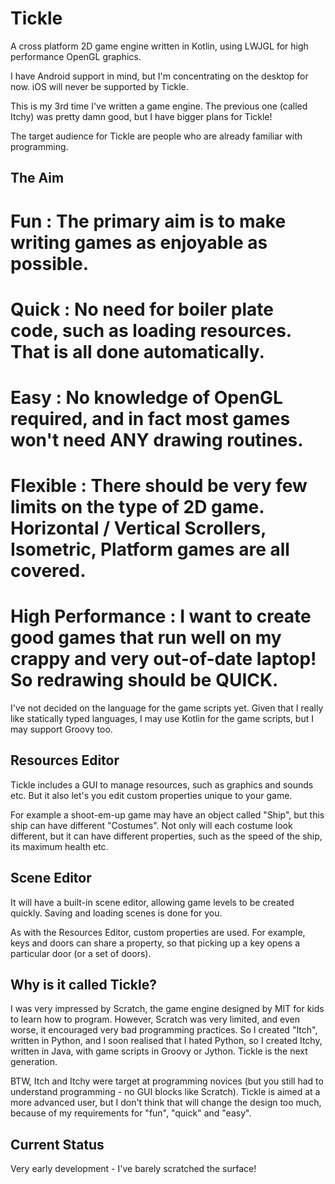 Tickle
======

A cross platform 2D game engine written in Kotlin, using LWJGL for high performance OpenGL graphics.

I have Android support in mind, but I'm concentrating on the desktop for now. iOS will never be supported by Tickle.

This is my 3rd time I've written a game engine. The previous one (called Itchy) was pretty damn good,
but I have bigger plans for Tickle!

The target audience for Tickle are people who are already familiar with programming.

The Aim
-------

# Fun : The primary aim is to make writing games as enjoyable as possible.
# Quick : No need for boiler plate code, such as loading resources. That is all done automatically.
# Easy : No knowledge of OpenGL required, and in fact most games won't need ANY drawing routines.
# Flexible : There should be very few limits on the type of 2D game. Horizontal / Vertical Scrollers, Isometric, Platform games are all covered.
# High Performance : I want to create good games that run well on my crappy and very out-of-date laptop! So redrawing should be QUICK.

I've not decided on the language for the game scripts yet. Given that I really like statically typed languages, I may use Kotlin
for the game scripts, but I may support Groovy too.

Resources Editor
----------------

Tickle includes a GUI to manage resources, such as graphics and sounds etc. But it also let's you edit custom properties
unique to your game.

For example a shoot-em-up game may have an object called "Ship", but this ship can have different "Costumes".
Not only will each costume look different, but it can have different properties, such as the speed of the ship, its maximum health etc.


Scene Editor
------------

It will have a built-in scene editor, allowing game levels to be created quickly. Saving and loading scenes is done for you.

As with the Resources Editor, custom properties are used. For example, keys and doors can share a property, so that picking up a key
opens a particular door (or a set of doors).



Why is it called Tickle?
------------------------

I was very impressed by Scratch, the game engine designed by MIT for kids to learn how to program. However, Scratch was very limited,
and even worse, it encouraged very bad programming practices. So I created "Itch", written in Python, and I soon realised that I hated Python,
so I created Itchy, written in Java, with game scripts in Groovy or Jython. Tickle is the next generation.

BTW, Itch and Itchy were target at programming novices (but you still had to understand programming - no GUI blocks like Scratch).
Tickle is aimed at a more advanced user, but I don't think that will change the design too much, because of my requirements for
"fun", "quick" and "easy".

Current Status
--------------

Very early development - I've barely scratched the surface!

